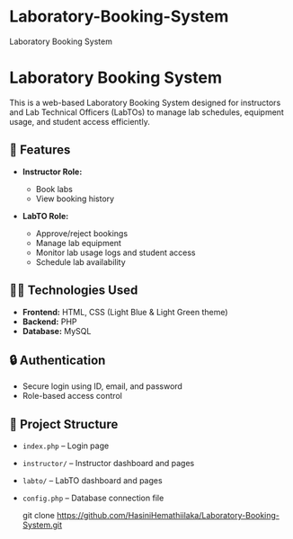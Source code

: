 # Laboratory-Booking-System
Laboratory Booking System
# Laboratory Booking System

This is a web-based Laboratory Booking System designed for instructors and Lab Technical Officers (LabTOs) to manage lab schedules, equipment usage, and student access efficiently.

## 🔑 Features

- **Instructor Role:**
  - Book labs
  - View booking history

- **LabTO Role:**
  - Approve/reject bookings
  - Manage lab equipment
  - Monitor lab usage logs and student access
  - Schedule lab availability

## 🧑‍💻 Technologies Used

- **Frontend:** HTML, CSS (Light Blue & Light Green theme)
- **Backend:** PHP
- **Database:** MySQL

## 🔒 Authentication

- Secure login using ID, email, and password
- Role-based access control

## 📁 Project Structure

- `index.php` – Login page
- `instructor/` – Instructor dashboard and pages
- `labto/` – LabTO dashboard and pages
- `config.php` – Database connection file

   git clone https://github.com/HasiniHemathiilaka/Laboratory-Booking-System.git
